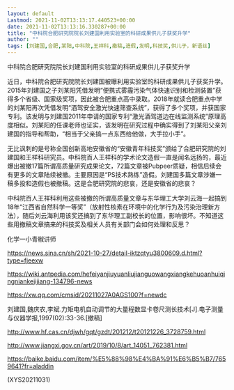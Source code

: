 ```yaml
---
layout: default
Lastmod: 2021-11-02T13:13:17.440523+00:00
date: 2021-11-02T13:13:16.330287+00:00
title: "中科院合肥研究院院长刘建国利用实验室的科研成果供儿子获奖升学"
author: ""
tags: [刘建国,合肥,某阳,中科院,王祥科,撤稿,造假,发明,科技奖,供儿子，新语丝]
---
```


中科院合肥研究院院长刘建国利用实验室的科研成果供儿子获奖升学

近日，中科院合肥研究院院长刘建国被曝利用实验室的科研成果供儿子获奖升学。2015年刘建国之子刘某阳凭借发明“便携式雾霾污染气体快速识别和检测装置”获得多个省级、国家级奖项，因此被合肥重点高中录取。2018年就读合肥重点中学的刘某阳再次凭借发明“酒驾安全激光快速筛查系统”，获得了多个奖项，并获国家专利。该发明与刘建国2011年申请的国家专利“激光酒驾道边在线监测系统”原理高度相似。刘某阳的任课老师也证实，该发明在研究过程中确实得到了刘某阳父亲刘建国的指导和帮助，“相当于父亲搞一点东西给他做，大手拉小手”。

无比讽刺的是号称全国创新高地安徽省的“安徽青年科技奖”颁给了合肥研究院的刘建国和王祥科研究员。中科院百人王祥科的学术论文造假一直是闻名远扬的，最近爆出被撤17篇所谓高质量研究成果论文，72篇文章被Pubpeer质疑，相信后续会有更多的文章陆续被撤。主要原因是“PS技术熟练”造假。刘建国多篇文章涉嫌一稿多投和造假也被撤稿。这是合肥研究院的悲哀，还是安徽省的悲哀？

中科院百人王祥科利用这些被撤的所谓高质量文章与东华理工大学刘云海一起搞到18年“江西省自然科学一等奖”（放射性核素在环境中的化学行为及污染治理新方法），随后刘云海利用该奖还搞到了东华理工副校长的位置，影响很坏。不知道这些用撤稿文章搞来的科技奖及相关人员有关部门会如何处理和反思？

化学一小青椒讲师

https://news.sina.cn/sh/2021-10-27/detail-iktzqtyu3800609.d.html?type=fjeexw

https://wiki.antpedia.com/hefeiyanjiuyuanliujianguowangxiangkehuoanhuiqingniankejijiang-134796-news

https://xw.qq.com/cmsid/20211027A0AGS100?f=newdc

刘建国,魏庆农,李斌.力矩电机自动调节的大量程数显卡卷尺测长技术[J].电子测量与仪器学报,1997(02):33-36.[撤稿]

http://www.hf.cas.cn/djwh/gqt/gzdt/201212/t20121226_3728759.html

http://www.jiangxi.gov.cn/art/2019/10/8/art_14051_762381.html

https://baike.baidu.com/item/%E5%88%98%E4%BA%91%E6%B5%B7/7659641?fr=aladdin

(XYS20211031)

